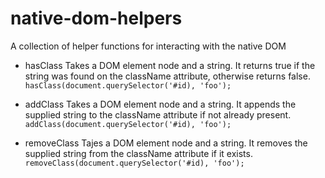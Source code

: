 # native-dom-helpers
A collection of helper functions for interacting with the native DOM

* hasClass
 Takes a DOM element node and a string.  It returns true if the string was found on the className attribute, otherwise returns false.
 `hasClass(document.querySelector('#id), 'foo');`
 
* addClass
 Takes a DOM element node and a string.  It appends the supplied string to the className attribute if not already present.
 `addClass(document.querySelector('#id), 'foo');`
 
* removeClass
Tajes a DOM element node and a string.  It removes the supplied string from the className attribute if it exists.
`removeClass(document.querySelector('#id), 'foo');`
